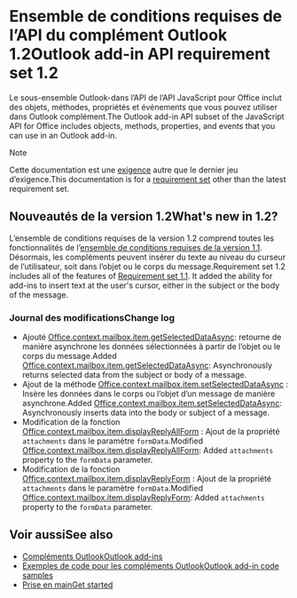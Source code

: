 # <a name="outlook-add-in-api-requirement-set-12"></a><span data-ttu-id="09592-101">Ensemble de conditions requises de l’API du complément Outlook 1.2</span><span class="sxs-lookup"><span data-stu-id="09592-101">Outlook add-in API requirement set 1.2</span></span>

<span data-ttu-id="09592-102">Le sous-ensemble Outlook-dans l’API de l’API JavaScript pour Office inclut des objets, méthodes, propriétés et événements que vous pouvez utiliser dans Outlook complément.</span><span class="sxs-lookup"><span data-stu-id="09592-102">The Outlook add-in API subset of the JavaScript API for Office includes objects, methods, properties, and events that you can use in an Outlook add-in.</span></span>

> [!NOTE]
> <span data-ttu-id="09592-103">Cette documentation est une [exigence](/javascript/office/requirement-sets/outlook-api-requirement-sets) autre que le dernier jeu d’exigence.</span><span class="sxs-lookup"><span data-stu-id="09592-103">This documentation is for a [requirement set](/javascript/office/requirement-sets/outlook-api-requirement-sets) other than the latest requirement set.</span></span> 

## <a name="whats-new-in-12"></a><span data-ttu-id="09592-104">Nouveautés de la version 1.2</span><span class="sxs-lookup"><span data-stu-id="09592-104">What's new in 1.2?</span></span>

<span data-ttu-id="09592-p101">L’ensemble de conditions requises de la version 1.2 comprend toutes les fonctionnalités de l’[ensemble de conditions requises de la version 1.1](../requirement-set-1.1/outlook-requirement-set-1.1.md). Désormais, les compléments peuvent insérer du texte au niveau du curseur de l’utilisateur, soit dans l’objet ou le corps du message.</span><span class="sxs-lookup"><span data-stu-id="09592-p101">Requirement set 1.2 includes all of the features of [Requirement set 1.1](../requirement-set-1.1/outlook-requirement-set-1.1.md). It added the ability for add-ins to insert text at the user's cursor, either in the subject or the body of the message.</span></span>

### <a name="change-log"></a><span data-ttu-id="09592-107">Journal des modifications</span><span class="sxs-lookup"><span data-stu-id="09592-107">Change log</span></span>

- <span data-ttu-id="09592-108">Ajouté [Office.context.mailbox.item.getSelectedDataAsync](office.context.mailbox.item.md#getselecteddataasynccoerciontype-options-callback--string): retourne de manière asynchrone les données sélectionnées à partir de l’objet ou le corps du message.</span><span class="sxs-lookup"><span data-stu-id="09592-108">Added [Office.context.mailbox.item.getSelectedDataAsync](office.context.mailbox.item.md#getselecteddataasynccoerciontype-options-callback--string): Asynchronously returns selected data from the subject or body of a message.</span></span>
- <span data-ttu-id="09592-109">Ajout de la méthode [Office.context.mailbox.item.setSelectedDataAsync](office.context.mailbox.item.md#setselecteddataasyncdata-options-callback) : Insère les données dans le corps ou l’objet d’un message de manière asynchrone.</span><span class="sxs-lookup"><span data-stu-id="09592-109">Added [Office.context.mailbox.item.setSelectedDataAsync](office.context.mailbox.item.md#setselecteddataasyncdata-options-callback): Asynchronously inserts data into the body or subject of a message.</span></span>
- <span data-ttu-id="09592-110">Modification de la fonction [Office.context.mailbox.item.displayReplyAllForm](office.context.mailbox.item.md#displayreplyallformformdata) : Ajout de la propriété `attachments` dans le paramètre `formData`.</span><span class="sxs-lookup"><span data-stu-id="09592-110">Modified [Office.context.mailbox.item.displayReplyAllForm](office.context.mailbox.item.md#displayreplyallformformdata): Added `attachments` property to the `formData` parameter.</span></span>
- <span data-ttu-id="09592-111">Modification de la fonction [Office.context.mailbox.item.displayReplyForm](office.context.mailbox.item.md#displayreplyformformdata) : Ajout de la propriété `attachments` dans le paramètre `formData`.</span><span class="sxs-lookup"><span data-stu-id="09592-111">Modified [Office.context.mailbox.item.displayReplyForm](office.context.mailbox.item.md#displayreplyformformdata): Added `attachments` property to the `formData` parameter.</span></span>

## <a name="see-also"></a><span data-ttu-id="09592-112">Voir aussi</span><span class="sxs-lookup"><span data-stu-id="09592-112">See also</span></span>

- [<span data-ttu-id="09592-113">Compléments Outlook</span><span class="sxs-lookup"><span data-stu-id="09592-113">Outlook add-ins</span></span>](https://docs.microsoft.com/outlook/add-ins/)
- [<span data-ttu-id="09592-114">Exemples de code pour les compléments Outlook</span><span class="sxs-lookup"><span data-stu-id="09592-114">Outlook add-in code samples</span></span>](https://developer.microsoft.com/outlook/gallery/?filterBy=Outlook,Samples,Add-ins)
- [<span data-ttu-id="09592-115">Prise en main</span><span class="sxs-lookup"><span data-stu-id="09592-115">Get started</span></span>](https://docs.microsoft.com/outlook/add-ins/quick-start)